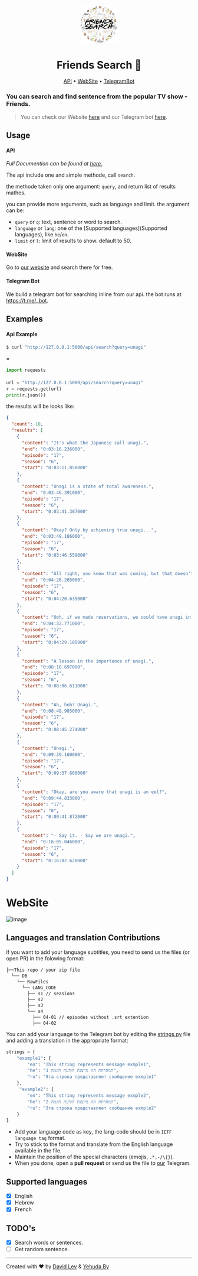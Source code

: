 
<div align="center">
  
  <img src="/Api/static/images/icon.png" width="100px"></img>

  <h1>Friends Search 🔎</h1>
  
  <p><a href="#">API</a> • <a href="#">WebSite</a> • <a href="#">TelegramBot</a></p>

</div>

### You can search and find sentence from the popular TV show - Friends.

> You can check our Website [here](https://t.me/userbot) and our Telegram bot [here](https://t.me/userbot).

## Usage

#### API
_Full Documention can be found at [here.](https://example.com/api)_

The api include one and simple methode, call `search`. 

the methode taken only one argument: `query`, and return list of results mathes. 

you can provide more arguments, such as language and limit. the argument can be: 
- `query` or `q`: text, sentence or word to search.
- `language` or `lang`: one of the [Supported languages](Supported languages), like `he`/`en`.
- `limit` or `l`: limit of results to show. default to 50.

#### WebSite
Go to [our website](https://example.com) and search there for free.

#### Telegram Bot
We build a telegram bot for searching inline from our api. the bot runs at https://t.me/_bot.

## Examples
#### Api Example
```bash
$ curl "http://127.0.0.1:5000/api/search?query=unagi"
```
=
```python
import requests

url = "http://127.0.0.1:5000/api/search?query=unagi"
r = requests.get(url)
print(r.json())
```
the results will be looks like:

```json
{
  "count": 10,
  "results": [
    {
      "content": "It's what the Japanese call unagi.",
      "end": "0:03:16.236000",
      "episode": "17",
      "season": "6",
      "start": "0:03:11.858000"
    },
    {
      "content": "Unagi is a state of total awareness.",
      "end": "0:03:46.391000",
      "episode": "17",
      "season": "6",
      "start": "0:03:41.387000"
    },
    {
      "content": "Okay? Only by achieving true unagi...",
      "end": "0:03:49.186000",
      "episode": "17",
      "season": "6",
      "start": "0:03:46.559000"
    },
    {
      "content": "All right, you knew that was coming, but that doesn't mean you have unagi.",
      "end": "0:04:26.265000",
      "episode": "17",
      "season": "6",
      "start": "0:04:20.635000"
    },
    {
      "content": "Ooh, if we made reservations, we could have unagi in about a half-hour.",
      "end": "0:04:32.771000",
      "episode": "17",
      "season": "6",
      "start": "0:04:29.185000"
    },
    {
      "content": "A lesson in the importance of unagi.",
      "end": "0:08:10.697000",
      "episode": "17",
      "season": "6",
      "start": "0:08:06.611000"
    },
    {
      "content": "Ah, huh? Unagi.",
      "end": "0:08:48.985000",
      "episode": "17",
      "season": "6",
      "start": "0:08:45.274000"
    },
    {
      "content": "Unagi.",
      "end": "0:09:39.160000",
      "episode": "17",
      "season": "6",
      "start": "0:09:37.660000"
    },
    {
      "content": "Okay, are you aware that unagi is an eel?",
      "end": "0:09:44.833000",
      "episode": "17",
      "season": "6",
      "start": "0:09:41.872000"
    },
    {
      "content": "- Say it. - Say we are unagi.",
      "end": "0:16:05.046000",
      "episode": "17",
      "season": "6",
      "start": "0:16:02.628000"
    }
  ]
}
```

# WebSite
![image](https://user-images.githubusercontent.com/68661509/144731448-4a15ea1f-db3b-4929-a9cf-9c5e24e8bc6c.png)


## Languages and translation Contributions
If you want to add your language subtitles, you need to send us the files (or open PR) in the folowing format:
```
├──This repo / your zip file
  └── DB
    └── RawFiles
      └── LANG_CODE
        ├── s1 // seasions
        ├── s2
        ├── s3
        └── s4
          ├── 04-01 // episodes without .srt extention
          ├── 04-02
```
You can add your language to the Telegram bot by editing the [strings.py](/Bot/strings.py) file and adding a translation in the appropriate format:
```python
strings = {
    "example1": {
        "en": "This string represents message exmple1",
        "he": "המחרוזת הזו מייצגת הודעת דוגמה 1",
        "ru": "Эта строка представляет сообщение exmple1"
    },
     "example2": {
        "en": "This string represents message exmple2",
        "he": "המחרוזת הזו מייצגת הודעת דוגמה 2",
        "ru": "Эта строка представляет сообщение exmple2"
    }
}
```
- Add your language code as key, the lang-code should be in `IETF language tag` format.
- Try to stick to the format and translate from the English language available in the file.
- Maintain the position of the special characters (emojis, `.*,-/\{}`).
- When you done, open a __pull request__ or send us the file to [our](https://t.me/RobotTrickSupport) Telegram.

## Supported languages
- [x] English
- [x] Hebrew
- [x] French

## TODO's
- [x] Search words or sentences.
- [ ] Get random sentence.

---
Created with ❤️ by [David Lev](https://davidlev.me) & [Yehuda By](https://t.me/M100achuzBots)
